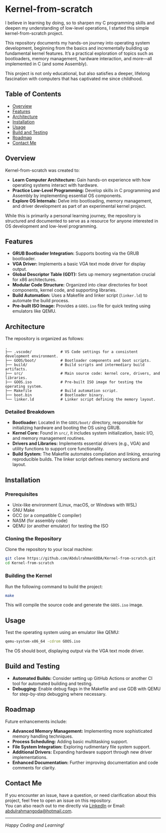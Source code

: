 # Kernel-from-scratch

I believe in learning by doing, so to sharpen my C programming skills and deepen my understanding of low-level operations, I started this simple kernel-from-scratch project.

This repository documents my hands-on journey into operating system development, beginning from the basics and incrementally building up fundamental kernel features. It’s a practical exploration of topics such as bootloaders, memory management, hardware interaction, and more—all implemented in C (and some Assembly).

This project is not only educational, but also satisfies a deeper, lifelong fascination with computers that has captivated me since childhood.

## Table of Contents

- [Overview](#overview)
- [Features](#features)
- [Architecture](#architecture)
- [Installation](#installation)
- [Usage](#usage)
- [Build and Testing](#build-and-testing)
- [Roadmap](#roadmap)
- [Contact Me](#contact-me)

## Overview

Kernel-from-scratch was created to:
- **Learn Computer Architecture:** Gain hands-on experience with how operating systems interact with hardware.
- **Practice Low-Level Programming:** Develop skills in C programming and Assembly by implementing essential OS components.
- **Explore OS Internals:** Delve into bootloading, memory management, and driver development as part of an experimental kernel project.

While this is primarily a personal learning journey, the repository is structured and documented to serve as a resource for anyone interested in OS development and low-level programming.

## Features

- **GRUB Bootloader Integration:** Supports booting via the GRUB bootloader.
- **VGA Driver:** Implements a basic VGA text mode driver for display output.
- **Global Descriptor Table (GDT):** Sets up memory segmentation crucial for x86 architectures.
- **Modular Code Structure:** Organized into clear directories for boot components, kernel code, and supporting libraries.
- **Build Automation:** Uses a Makefile and linker script (`linker.ld`) to automate the build process.
- **Pre-built ISO Image:** Provides a `GOOS.iso` file for quick testing using emulators like QEMU.

## Architecture

The repository is organized as follows:

```
.
├── .vscode/             # VS Code settings for a consistent development environment.
├── GOOS/boot/           # Bootloader components and boot scripts.
├── build/               # Build scripts and intermediary build artifacts.
├── src/                 # Main source code: kernel core, drivers, and libraries.
├── GOOS.iso             # Pre-built ISO image for testing the operating system.
├── Makefile             # Build automation script.
├── boot.bin             # Bootloader binary.
└── linker.ld            # Linker script defining the memory layout.
```

### Detailed Breakdown

- **Bootloader:** Located in the `GOOS/boot/` directory, responsible for initializing hardware and booting the OS using GRUB.
- **Kernel Core:** Found in `src/`, it includes system initialization, basic I/O, and memory management routines.
- **Drivers and Libraries:** Implements essential drivers (e.g., VGA) and utility functions to support core functionality.
- **Build System:** The Makefile automates compilation and linking, ensuring reproducible builds. The linker script defines memory sections and layout.

## Installation

### Prerequisites

- Unix-like environment (Linux, macOS, or Windows with WSL)
- GNU Make
- GCC (or a compatible C compiler)
- NASM (for assembly code)
- QEMU (or another emulator) for testing the ISO

### Cloning the Repository

Clone the repository to your local machine:

```bash
git clone https://github.com/AbdulrahmanGODA/Kernel-from-scratch.git
cd Kernel-from-scratch
```

### Building the Kernel

Run the following command to build the project:

```bash
make
```

This will compile the source code and generate the `GOOS.iso` image.

## Usage

Test the operating system using an emulator like QEMU:

```bash
qemu-system-x86_64 -cdrom GOOS.iso
```

The OS should boot, displaying output via the VGA text mode driver.

## Build and Testing

- **Automated Builds:** Consider setting up GitHub Actions or another CI tool for automated building and testing.
- **Debugging:** Enable debug flags in the Makefile and use GDB with QEMU for step-by-step debugging where necessary.


## Roadmap

Future enhancements include:
- **Advanced Memory Management:** Implementing more sophisticated memory handling techniques.
- **Process Scheduling:** Adding basic multitasking support.
- **File System Integration:** Exploring rudimentary file system support.
- **Additional Drivers:** Expanding hardware support through new driver implementations.
- **Enhanced Documentation:** Further improving documentation and code comments for clarity.
 

## Contact Me

If you encounter an issue, have a question, or need clarification about this project, feel free to open an issue on this repository.  
You can also reach out to me directly via [LinkedIn](https://www.linkedin.com/in/abdulrahman-goda-899700233/) or Email: abdulrahmangoda@hotmail.com.

---

*Happy Coding and Learning!*
```
